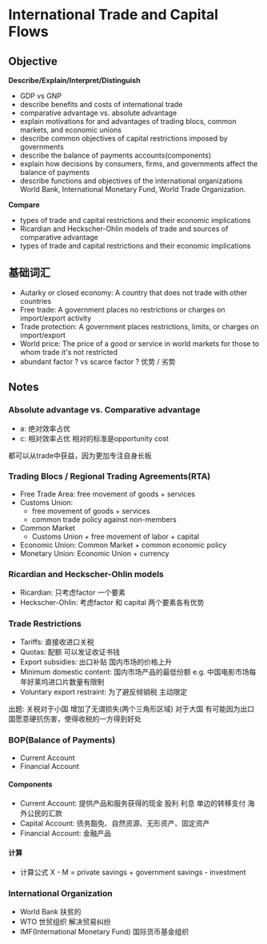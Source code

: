# International Trade and Capital Flows

## Objective
**Describe/Explain/Interpret/Distinguish** 
* GDP vs GNP
* describe benefits and costs of international trade
* comparative advantage vs. absolute advantage 
* explain motivations for and advantages of trading blocs, common markets, and economic unions 
* describe common objectives of capital restrictions imposed by governments 
* describe the balance of payments accounts(components) 
* explain how decisions by consumers, firms, and governments affect the balance of payments 
* describe functions and objectives of the international organizations World Bank, International Monetary Fund, World Trade Organization.

**Compare**
* types of trade and capital restrictions and their economic implications 
* Ricardian and Heckscher-Ohlin models of trade and sources of comparative advantage 
* types of trade and capital restrictions and their economic implications

## 基础词汇

* Autarky or closed economy: A country that does not trade with other countries
* Free trade: A government places no restrictions or charges on import/export activity
* Trade protection: A government places restrictions, limits, or charges on import/export
* World price: The price of a good or service in world markets for those to whom trade it's not restricted
* abundant factor ? vs scarce factor ? 优势 / 劣势

## Notes

### Absolute advantage vs. Comparative advantage
* a: 绝对效率占优
* c: 相对效率占优 相对的标准是opportunity cost 

都可以从trade中获益，因为更加专注自身长板

### Trading Blocs / Regional Trading Agreements(RTA)
* Free Trade Area: free movement of goods + services
* Customs Union: 
    * free movement of goods + services 
    * common trade policy against non-members
* Common Market 
    * Customs Union + free movement of labor + capital 
* Economic Union: Common Market + common economic policy 
* Monetary Union: Economic Union + currency

### Ricardian and Heckscher-Ohlin models 
* Ricardian: 只考虑factor 一个要素
* Heckscher-Ohlin: 考虑factor 和 capital 两个要素各有优势

### Trade Restrictions
* Tariffs: 直接收进口关税
* Quotas: 配额 可以发证收证书钱 
* Export subsidies: 出口补贴  国内市场的价格上升
* Minimum domestic content: 国内市场产品的最低份额 e.g. 中国电影市场每年好莱坞进口片数量有限制
* Voluntary export restraint: 为了避反倾销税 主动限定

出题: 关税对于小国 增加了无谓损失(两个三角形区域) 对于大国 有可能因为出口国愿意硬抗伤害，使得收税的一方得到好处

### BOP(Balance of Payments)
* Current Account
* Financial Account

#### Components
* Current Account: 提供产品和服务获得的现金 股利 利息 单边的转移支付 海外公民的汇款
* Capital Account: 债务豁免、自然资源、无形资产、固定资产
* Financial Account: 金融产品 

#### 计算
* 计算公式 X - M = private savings + government savings - investment 

### International Organization 
* World Bank 扶贫的
* WTO 世贸组织 解决贸易纠纷
* IMF(International Monetary Fund) 国际货币基金组织 




